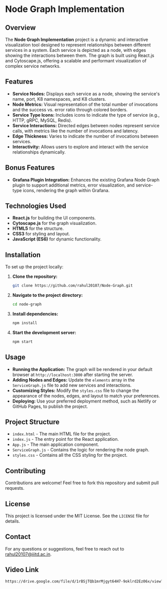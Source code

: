 # Node Graph Implementation

## Overview
The **Node Graph Implementation** project is a dynamic and interactive visualization tool designed to represent relationships between different services in a system. Each service is depicted as a node, with edges showing the interactions between them. The graph is built using React.js and Cytoscape.js, offering a scalable and performant visualization of complex service networks.

## Features
- **Service Nodes:** Displays each service as a node, showing the service's name, port, K8 namespaces, and K8 clusters.
- **Node Metrics:** Visual representation of the total number of invocations and the success vs. error ratio through colored borders.
- **Service Type Icons:** Includes icons to indicate the type of service (e.g., HTTP, gRPC, MySQL, Redis).
- **Service Interactions:** Directed edges between nodes represent service calls, with metrics like the number of invocations and latency.
- **Edge Thickness:** Varies to indicate the number of invocations between services.
- **Interactivity:** Allows users to explore and interact with the service relationships dynamically.

## Bonus Features
- **Grafana Plugin Integration:** Enhances the existing Grafana Node Graph plugin to support additional metrics, error visualization, and service-type icons, rendering the graph within Grafana.

## Technologies Used
- **React.js** for building the UI components.
- **Cytoscape.js** for the graph visualization.
- **HTML5** for the structure.
- **CSS3** for styling and layout.
- **JavaScript (ES6)** for dynamic functionality.

## Installation
To set up the project locally:

1. **Clone the repository:**
    ```bash
    git clone https://github.com/rahul20107/Node-Graph.git
    ```

2. **Navigate to the project directory:**
    ```bash
    cd node-graph
    ```

3. **Install dependencies:**
    ```bash
    npm install
    ```

4. **Start the development server:**
    ```bash
    npm start
    ```

## Usage

- **Running the Application:** The graph will be rendered in your default browser at `http://localhost:3000` after starting the server.
- **Adding Nodes and Edges:** Update the `elements` array in the `ServiceGraph.js` file to add new services and interactions.
- **Customizing Styles:** Modify the `styles.css` file to change the appearance of the nodes, edges, and layout to match your preferences.
- **Deploying:** Use your preferred deployment method, such as Netlify or GitHub Pages, to publish the project.

## Project Structure

- `index.html` - The main HTML file for the project.
- `index.js` - The entry point for the React application.
- `App.js` - The main application component.
- `ServiceGraph.js` - Contains the logic for rendering the node graph.
- `styles.css` - Contains all the CSS styling for the project.

## Contributing

Contributions are welcome! Feel free to fork this repository and submit pull requests.

## License

This project is licensed under the MIT License. See the `LICENSE` file for details.

## Contact

For any questions or suggestions, feel free to reach out to [rahul20107@iiitd.ac.in](mailto:rahul20107@iiitd.ac.in).

## Video Link

 ```bash
https://drive.google.com/file/d/1rBSjTQb1mrMjgyt64H7-9oklrd2Ez06x/view?usp=sharing
```